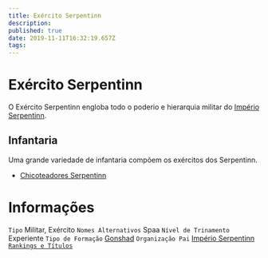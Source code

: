 ```yaml
---
title: Exército Serpentinn
description: 
published: true
date: 2019-11-11T16:32:19.657Z
tags: 
---
```


<!-- SUBTITLE: Visão geral sobre Exército Serpentinn -->

# Exército Serpentinn
O Exército Serpentinn engloba todo o poderio e hierarquia militar do [Império Serpentinn](http://localhost/faccoes/nacoes/imperio-serpentinn#imperio-serpentinn).

## Infantaria
Uma grande variedade de infantaria compõem os exércitos dos Serpentinn.
* [Chicoteadores Serpentinn](http://localhost/faccoes/nacoes/exercito-serpentinn/chicoteadores-serpentinn#chicoteadores-serpentinn)

# Informações
`Tipo` Militar, Exército
`Nomes Alternativos` Spaa
`Nível de Trinamento` Experiente 
`Tipo de Formação` [Gonshad](http://localhost/faccoes/nacoes/imperio-serpentinn/gonshad#gonshad)
`Organização Pai` [Império Serpentinn](http://localhost/faccoes/nacoes/imperio-serpentinn#imperio-serpentinn)
[`Rankings e Títulos`](http://localhost/rankings-e-titulos#exercito-serpentinn)

